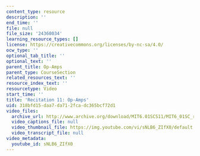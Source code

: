 ```yaml
---
content_type: resource
description: ''
end_time: ''
file: null
file_size: '24360034'
learning_resource_types: []
license: https://creativecommons.org/licenses/by-nc-sa/4.0/
ocw_type: ''
optional_tab_title: ''
optional_text: ''
parent_title: Op-Amps
parent_type: CourseSection
related_resources_text: ''
resource_index_text: ''
resourcetype: Video
start_time: ''
title: 'Recitation 11: Op-Amps'
uid: 318bfd15-daa7-da71-2fca-dc365bcf72d1
video_files:
  archive_url: http://www.archive.org/download/MIT6.01SCS11/MIT6_01SC_rec11_300k.mp4
  video_captions_file: null
  video_thumbnail_file: https://img.youtube.com/vi/sNLB6_ZIfX0/default.jpg
  video_transcript_file: null
video_metadata:
  youtube_id: sNLB6_ZIfX0
---
```

